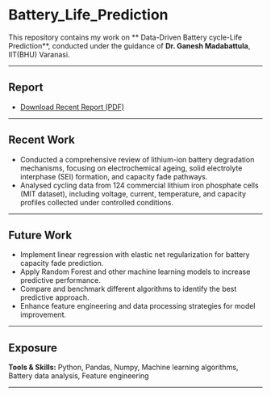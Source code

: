 # Battery_Life_Prediction

This repository contains my work on ** Data-Driven Battery  cycle-Life Prediction**, conducted under the guidance of **Dr. Ganesh  Madabattula**, IIT(BHU) Varanasi.

---

## Report

- [Download Recent Report (PDF)](your_report_link_here)

---

## Recent Work

- Conducted a comprehensive review of lithium-ion battery degradation mechanisms, focusing on electrochemical ageing, solid electrolyte interphase (SEI) formation, and capacity fade pathways.
- Analysed cycling data from 124 commercial lithium iron phosphate cells (MIT dataset), including voltage, current, temperature, and capacity profiles collected under controlled conditions.

---

## Future Work

- Implement linear regression with elastic net regularization for battery capacity fade prediction.
- Apply Random Forest and other machine learning models to increase predictive performance.
- Compare and benchmark different algorithms to identify the best predictive approach.
- Enhance feature engineering and data processing strategies for model improvement.

---

## Exposure

**Tools & Skills:** Python, Pandas, Numpy, Machine learning algorithms, Battery data analysis, Feature engineering

---

